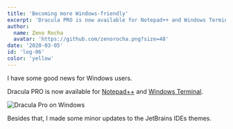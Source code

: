 ```yaml
---
title: 'Becoming more Windows-friendly'
excerpt: 'Dracula PRO is now available for Notepad++ and Windows Terminal'
author:
  name: Zeno Rocha
  avatar: 'https://github.com/zenorocha.png?size=48'
date: '2020-03-05'
id: 'log-06'
color: 'yellow'
---
```


I have some good news for Windows users.

Dracula PRO is now available for [Notepad++](https://notepad-plus-plus.org/) and [Windows Terminal](https://github.com/microsoft/terminal).

![Dracula Pro on Windows](/static/img/logs/becoming-more-windows-friendly-a.png)

Besides that, I made some minor updates to the JetBrains IDEs themes.
